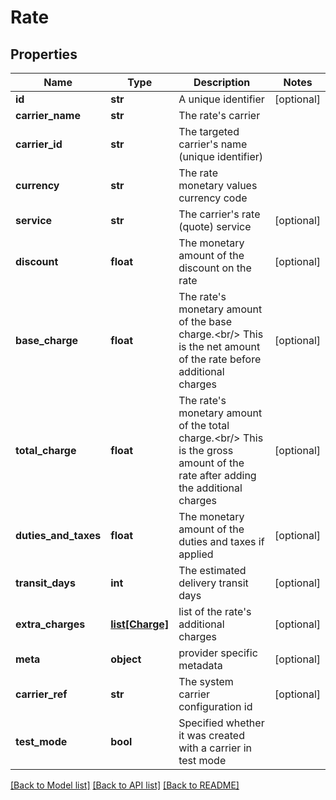 # Rate

## Properties
Name | Type | Description | Notes
------------ | ------------- | ------------- | -------------
**id** | **str** | A unique identifier | [optional] 
**carrier_name** | **str** | The rate&#x27;s carrier | 
**carrier_id** | **str** | The targeted carrier&#x27;s name (unique identifier) | 
**currency** | **str** | The rate monetary values currency code | 
**service** | **str** | The carrier&#x27;s rate (quote) service | [optional] 
**discount** | **float** | The monetary amount of the discount on the rate | [optional] 
**base_charge** | **float** |  The rate&#x27;s monetary amount of the base charge.&lt;br/&gt; This is the net amount of the rate before additional charges  | [optional] 
**total_charge** | **float** |  The rate&#x27;s monetary amount of the total charge.&lt;br/&gt; This is the gross amount of the rate after adding the additional charges  | [optional] 
**duties_and_taxes** | **float** | The monetary amount of the duties and taxes if applied | [optional] 
**transit_days** | **int** | The estimated delivery transit days | [optional] 
**extra_charges** | [**list[Charge]**](Charge.md) | list of the rate&#x27;s additional charges | [optional] 
**meta** | **object** | provider specific metadata | [optional] 
**carrier_ref** | **str** | The system carrier configuration id | [optional] 
**test_mode** | **bool** | Specified whether it was created with a carrier in test mode | 

[[Back to Model list]](../README.md#documentation-for-models) [[Back to API list]](../README.md#documentation-for-api-endpoints) [[Back to README]](../README.md)

